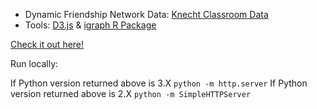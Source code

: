 * Dynamic Friendship Network Data: [Knecht Classroom Data](http://visone.info/wiki/index.php/Knecht_Classroom_(data))
* Tools: [D3.js](https://d3js.org/) & [igraph R Package](http://igraph.org/)

[Check it out here!](knecht.html)

Run locally:

If Python version returned above is 3.X
`python -m http.server`
If Python version returned above is 2.X
`python -m SimpleHTTPServer`
